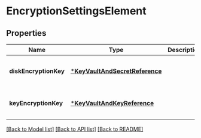 # EncryptionSettingsElement


## Properties
Name | Type | Description | Notes
------------ | ------------- | ------------- | -------------
**diskEncryptionKey** | [***KeyVaultAndSecretReference**](KeyVaultAndSecretReference.md) |  | [optional] [default to nothing]
**keyEncryptionKey** | [***KeyVaultAndKeyReference**](KeyVaultAndKeyReference.md) |  | [optional] [default to nothing]


[[Back to Model list]](../README.md#models) [[Back to API list]](../README.md#api-endpoints) [[Back to README]](../README.md)


